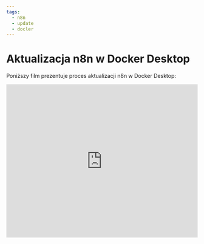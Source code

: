 ```yaml
---
tags:
  - n8n
  - update
  - docler
---
```


# **Aktualizacja n8n w Docker Desktop**

Poniższy film prezentuje proces aktualizacji n8n w Docker Desktop:

<div style="padding:80.04% 0 0 0;position:relative;"><iframe src="https://player.vimeo.com/video/1093100515?h=465459447b&amp;badge=0&amp;autopause=0&amp;player_id=0&amp;app_id=58479" frameborder="0" allow="autoplay; fullscreen; picture-in-picture; clipboard-write; encrypted-media; web-share" style="position:absolute;top:0;left:0;width:100%;height:100%;" title="16_405"></iframe></div><script src="https://player.vimeo.com/api/player.js"></script>
